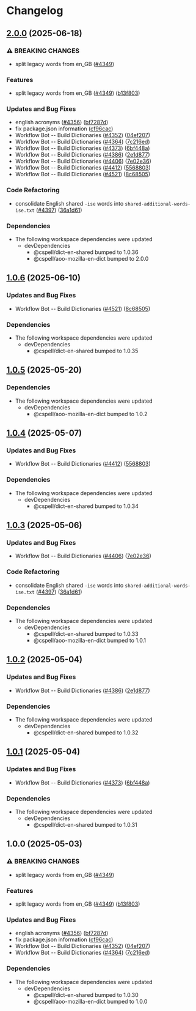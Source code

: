 # Changelog

## [2.0.0](https://github.com/JoshuaKGoldberg/cspell-dicts/compare/@cspell/dict-en-gb-legacy@1.0.6...@cspell/dict-en-gb-legacy@2.0.0) (2025-06-18)


### ⚠ BREAKING CHANGES

* split legacy words from en_GB ([#4349](https://github.com/JoshuaKGoldberg/cspell-dicts/issues/4349))

### Features

* split legacy words from en_GB ([#4349](https://github.com/JoshuaKGoldberg/cspell-dicts/issues/4349)) ([b13f803](https://github.com/JoshuaKGoldberg/cspell-dicts/commit/b13f8035d03d5491cd8fe618cab532e4ff58ffd2))


### Updates and Bug Fixes

* english acronyms ([#4356](https://github.com/JoshuaKGoldberg/cspell-dicts/issues/4356)) ([bf7287d](https://github.com/JoshuaKGoldberg/cspell-dicts/commit/bf7287dc7353045d3a9c97e3975afdb0b7c23f4b))
* fix package.json information ([cf96cac](https://github.com/JoshuaKGoldberg/cspell-dicts/commit/cf96cace738432c4fb006460f5ca0f1b79e38a8b))
* Workflow Bot -- Build Dictionaries ([#4352](https://github.com/JoshuaKGoldberg/cspell-dicts/issues/4352)) ([04ef207](https://github.com/JoshuaKGoldberg/cspell-dicts/commit/04ef207d8b5c9e3997b2bc1835eb291bb94e4c3e))
* Workflow Bot -- Build Dictionaries ([#4364](https://github.com/JoshuaKGoldberg/cspell-dicts/issues/4364)) ([7c216ed](https://github.com/JoshuaKGoldberg/cspell-dicts/commit/7c216edb421a3b5b58577ec091fdce83fe0d4b85))
* Workflow Bot -- Build Dictionaries ([#4373](https://github.com/JoshuaKGoldberg/cspell-dicts/issues/4373)) ([6bf448a](https://github.com/JoshuaKGoldberg/cspell-dicts/commit/6bf448abae2c3c2999e761c7a335276573eebce9))
* Workflow Bot -- Build Dictionaries ([#4386](https://github.com/JoshuaKGoldberg/cspell-dicts/issues/4386)) ([2e1d877](https://github.com/JoshuaKGoldberg/cspell-dicts/commit/2e1d8776dcf8e93bbd9b130db05559916ad81c0b))
* Workflow Bot -- Build Dictionaries ([#4406](https://github.com/JoshuaKGoldberg/cspell-dicts/issues/4406)) ([7e02e36](https://github.com/JoshuaKGoldberg/cspell-dicts/commit/7e02e36dd735dd9d28639f230301cd057715873d))
* Workflow Bot -- Build Dictionaries ([#4412](https://github.com/JoshuaKGoldberg/cspell-dicts/issues/4412)) ([5568803](https://github.com/JoshuaKGoldberg/cspell-dicts/commit/5568803c88620b0e80d2048911222c627accafa7))
* Workflow Bot -- Build Dictionaries ([#4521](https://github.com/JoshuaKGoldberg/cspell-dicts/issues/4521)) ([8c68505](https://github.com/JoshuaKGoldberg/cspell-dicts/commit/8c68505f0ccb0f762571485f845cf9476303f57e))


### Code Refactoring

* consolidate English shared `-ise` words into `shared-additional-words-ise.txt` ([#4397](https://github.com/JoshuaKGoldberg/cspell-dicts/issues/4397)) ([36a1d61](https://github.com/JoshuaKGoldberg/cspell-dicts/commit/36a1d612042a7e1d707a1c10c6c59c948fb43034))


### Dependencies

* The following workspace dependencies were updated
  * devDependencies
    * @cspell/dict-en-shared bumped to 1.0.36
    * @cspell/aoo-mozilla-en-dict bumped to 2.0.0

## [1.0.6](https://github.com/streetsidesoftware/cspell-dicts/compare/@cspell/dict-en-gb-legacy@1.0.5...@cspell/dict-en-gb-legacy@1.0.6) (2025-06-10)


### Updates and Bug Fixes

* Workflow Bot -- Build Dictionaries ([#4521](https://github.com/streetsidesoftware/cspell-dicts/issues/4521)) ([8c68505](https://github.com/streetsidesoftware/cspell-dicts/commit/8c68505f0ccb0f762571485f845cf9476303f57e))


### Dependencies

* The following workspace dependencies were updated
  * devDependencies
    * @cspell/dict-en-shared bumped to 1.0.35

## [1.0.5](https://github.com/streetsidesoftware/cspell-dicts/compare/@cspell/dict-en-gb-legacy@1.0.4...@cspell/dict-en-gb-legacy@1.0.5) (2025-05-20)


### Dependencies

* The following workspace dependencies were updated
  * devDependencies
    * @cspell/aoo-mozilla-en-dict bumped to 1.0.2

## [1.0.4](https://github.com/streetsidesoftware/cspell-dicts/compare/@cspell/dict-en-gb-legacy@1.0.3...@cspell/dict-en-gb-legacy@1.0.4) (2025-05-07)


### Updates and Bug Fixes

* Workflow Bot -- Build Dictionaries ([#4412](https://github.com/streetsidesoftware/cspell-dicts/issues/4412)) ([5568803](https://github.com/streetsidesoftware/cspell-dicts/commit/5568803c88620b0e80d2048911222c627accafa7))


### Dependencies

* The following workspace dependencies were updated
  * devDependencies
    * @cspell/dict-en-shared bumped to 1.0.34

## [1.0.3](https://github.com/streetsidesoftware/cspell-dicts/compare/@cspell/dict-en-gb-legacy@1.0.2...@cspell/dict-en-gb-legacy@1.0.3) (2025-05-06)


### Updates and Bug Fixes

* Workflow Bot -- Build Dictionaries ([#4406](https://github.com/streetsidesoftware/cspell-dicts/issues/4406)) ([7e02e36](https://github.com/streetsidesoftware/cspell-dicts/commit/7e02e36dd735dd9d28639f230301cd057715873d))


### Code Refactoring

* consolidate English shared `-ise` words into `shared-additional-words-ise.txt` ([#4397](https://github.com/streetsidesoftware/cspell-dicts/issues/4397)) ([36a1d61](https://github.com/streetsidesoftware/cspell-dicts/commit/36a1d612042a7e1d707a1c10c6c59c948fb43034))


### Dependencies

* The following workspace dependencies were updated
  * devDependencies
    * @cspell/dict-en-shared bumped to 1.0.33
    * @cspell/aoo-mozilla-en-dict bumped to 1.0.1

## [1.0.2](https://github.com/streetsidesoftware/cspell-dicts/compare/@cspell/dict-en-gb-legacy@1.0.1...@cspell/dict-en-gb-legacy@1.0.2) (2025-05-04)


### Updates and Bug Fixes

* Workflow Bot -- Build Dictionaries ([#4386](https://github.com/streetsidesoftware/cspell-dicts/issues/4386)) ([2e1d877](https://github.com/streetsidesoftware/cspell-dicts/commit/2e1d8776dcf8e93bbd9b130db05559916ad81c0b))


### Dependencies

* The following workspace dependencies were updated
  * devDependencies
    * @cspell/dict-en-shared bumped to 1.0.32

## [1.0.1](https://github.com/streetsidesoftware/cspell-dicts/compare/@cspell/dict-en-gb-legacy@1.0.0...@cspell/dict-en-gb-legacy@1.0.1) (2025-05-04)


### Updates and Bug Fixes

* Workflow Bot -- Build Dictionaries ([#4373](https://github.com/streetsidesoftware/cspell-dicts/issues/4373)) ([6bf448a](https://github.com/streetsidesoftware/cspell-dicts/commit/6bf448abae2c3c2999e761c7a335276573eebce9))


### Dependencies

* The following workspace dependencies were updated
  * devDependencies
    * @cspell/dict-en-shared bumped to 1.0.31

## 1.0.0 (2025-05-03)


### ⚠ BREAKING CHANGES

* split legacy words from en_GB ([#4349](https://github.com/streetsidesoftware/cspell-dicts/issues/4349))

### Features

* split legacy words from en_GB ([#4349](https://github.com/streetsidesoftware/cspell-dicts/issues/4349)) ([b13f803](https://github.com/streetsidesoftware/cspell-dicts/commit/b13f8035d03d5491cd8fe618cab532e4ff58ffd2))


### Updates and Bug Fixes

* english acronyms ([#4356](https://github.com/streetsidesoftware/cspell-dicts/issues/4356)) ([bf7287d](https://github.com/streetsidesoftware/cspell-dicts/commit/bf7287dc7353045d3a9c97e3975afdb0b7c23f4b))
* fix package.json information ([cf96cac](https://github.com/streetsidesoftware/cspell-dicts/commit/cf96cace738432c4fb006460f5ca0f1b79e38a8b))
* Workflow Bot -- Build Dictionaries ([#4352](https://github.com/streetsidesoftware/cspell-dicts/issues/4352)) ([04ef207](https://github.com/streetsidesoftware/cspell-dicts/commit/04ef207d8b5c9e3997b2bc1835eb291bb94e4c3e))
* Workflow Bot -- Build Dictionaries ([#4364](https://github.com/streetsidesoftware/cspell-dicts/issues/4364)) ([7c216ed](https://github.com/streetsidesoftware/cspell-dicts/commit/7c216edb421a3b5b58577ec091fdce83fe0d4b85))


### Dependencies

* The following workspace dependencies were updated
  * devDependencies
    * @cspell/dict-en-shared bumped to 1.0.30
    * @cspell/aoo-mozilla-en-dict bumped to 1.0.0
